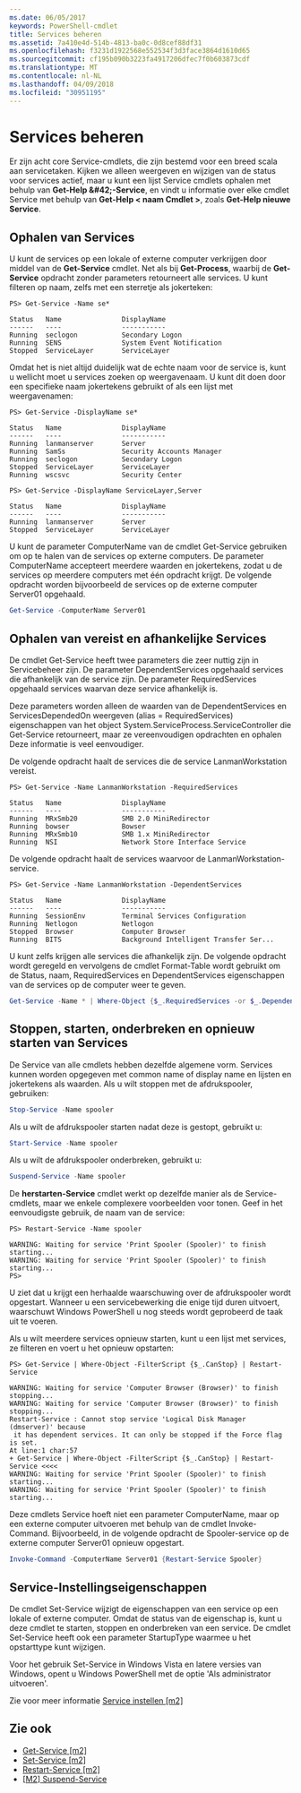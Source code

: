 ```yaml
---
ms.date: 06/05/2017
keywords: PowerShell-cmdlet
title: Services beheren
ms.assetid: 7a410e4d-514b-4813-ba0c-0d8cef88df31
ms.openlocfilehash: f3231d1922568e552534f3d3face3864d1610d65
ms.sourcegitcommit: cf195b090b3223fa4917206dfec7f0b603873cdf
ms.translationtype: MT
ms.contentlocale: nl-NL
ms.lasthandoff: 04/09/2018
ms.locfileid: "30951195"
---
```

# <a name="managing-services"></a>Services beheren

Er zijn acht core Service-cmdlets, die zijn bestemd voor een breed scala aan servicetaken. Kijken we alleen weergeven en wijzigen van de status voor services actief, maar u kunt een lijst Service cmdlets ophalen met behulp van **Get-Help \&#42;-Service**, en vindt u informatie over elke cmdlet Service met behulp van **Get-Help < naam Cmdlet >**, zoals **Get-Help nieuwe Service**.

## <a name="getting-services"></a>Ophalen van Services

U kunt de services op een lokale of externe computer verkrijgen door middel van de **Get-Service** cmdlet. Net als bij **Get-Process**, waarbij de **Get-Service** opdracht zonder parameters retourneert alle services. U kunt filteren op naam, zelfs met een sterretje als jokerteken:

```
PS> Get-Service -Name se*

Status   Name               DisplayName
------   ----               -----------
Running  seclogon           Secondary Logon
Running  SENS               System Event Notification
Stopped  ServiceLayer       ServiceLayer
```

Omdat het is niet altijd duidelijk wat de echte naam voor de service is, kunt u wellicht moet u services zoeken op weergavenaam. U kunt dit doen door een specifieke naam jokertekens gebruikt of als een lijst met weergavenamen:

```
PS> Get-Service -DisplayName se*

Status   Name               DisplayName
------   ----               -----------
Running  lanmanserver       Server
Running  SamSs              Security Accounts Manager
Running  seclogon           Secondary Logon
Stopped  ServiceLayer       ServiceLayer
Running  wscsvc             Security Center

PS> Get-Service -DisplayName ServiceLayer,Server

Status   Name               DisplayName
------   ----               -----------
Running  lanmanserver       Server
Stopped  ServiceLayer       ServiceLayer
```

U kunt de parameter ComputerName van de cmdlet Get-Service gebruiken om op te halen van de services op externe computers. De parameter ComputerName accepteert meerdere waarden en jokertekens, zodat u de services op meerdere computers met één opdracht krijgt. De volgende opdracht worden bijvoorbeeld de services op de externe computer Server01 opgehaald.

```powershell
Get-Service -ComputerName Server01
```

## <a name="getting-required-and-dependent-services"></a>Ophalen van vereist en afhankelijke Services

De cmdlet Get-Service heeft twee parameters die zeer nuttig zijn in Servicebeheer zijn. De parameter DependentServices opgehaald services die afhankelijk van de service zijn. De parameter RequiredServices opgehaald services waarvan deze service afhankelijk is.

Deze parameters worden alleen de waarden van de DependentServices en ServicesDependedOn weergeven (alias = RequiredServices) eigenschappen van het object System.ServiceProcess.ServiceController die Get-Service retourneert, maar ze vereenvoudigen opdrachten en ophalen Deze informatie is veel eenvoudiger.

De volgende opdracht haalt de services die de service LanmanWorkstation vereist.

```
PS> Get-Service -Name LanmanWorkstation -RequiredServices

Status   Name               DisplayName
------   ----               -----------
Running  MRxSmb20           SMB 2.0 MiniRedirector
Running  bowser             Bowser
Running  MRxSmb10           SMB 1.x MiniRedirector
Running  NSI                Network Store Interface Service
```

De volgende opdracht haalt de services waarvoor de LanmanWorkstation-service.

```
PS> Get-Service -Name LanmanWorkstation -DependentServices

Status   Name               DisplayName
------   ----               -----------
Running  SessionEnv         Terminal Services Configuration
Running  Netlogon           Netlogon
Stopped  Browser            Computer Browser
Running  BITS               Background Intelligent Transfer Ser...
```

U kunt zelfs krijgen alle services die afhankelijk zijn. De volgende opdracht wordt geregeld en vervolgens de cmdlet Format-Table wordt gebruikt om de Status, naam, RequiredServices en DependentServices eigenschappen van de services op de computer weer te geven.

```powershell
Get-Service -Name * | Where-Object {$_.RequiredServices -or $_.DependentServices} | Format-Table -Property Status, Name, RequiredServices, DependentServices -auto
```

## <a name="stopping-starting-suspending-and-restarting-services"></a>Stoppen, starten, onderbreken en opnieuw starten van Services
De Service van alle cmdlets hebben dezelfde algemene vorm. Services kunnen worden opgegeven met common name of display name en lijsten en jokertekens als waarden. Als u wilt stoppen met de afdrukspooler, gebruiken:

```powershell
Stop-Service -Name spooler
```

Als u wilt de afdrukspooler starten nadat deze is gestopt, gebruikt u:

```powershell
Start-Service -Name spooler
```

Als u wilt de afdrukspooler onderbreken, gebruikt u:

```powershell
Suspend-Service -Name spooler
```

De **herstarten-Service** cmdlet werkt op dezelfde manier als de Service-cmdlets, maar we enkele complexere voorbeelden voor tonen. Geef in het eenvoudigste gebruik, de naam van de service:

```
PS> Restart-Service -Name spooler

WARNING: Waiting for service 'Print Spooler (Spooler)' to finish starting...
WARNING: Waiting for service 'Print Spooler (Spooler)' to finish starting...
PS>
```

U ziet dat u krijgt een herhaalde waarschuwing over de afdrukspooler wordt opgestart. Wanneer u een servicebewerking die enige tijd duren uitvoert, waarschuwt Windows PowerShell u nog steeds wordt geprobeerd de taak uit te voeren.

Als u wilt meerdere services opnieuw starten, kunt u een lijst met services, ze filteren en voert u het opnieuw opstarten:

```
PS> Get-Service | Where-Object -FilterScript {$_.CanStop} | Restart-Service

WARNING: Waiting for service 'Computer Browser (Browser)' to finish stopping...
WARNING: Waiting for service 'Computer Browser (Browser)' to finish stopping...
Restart-Service : Cannot stop service 'Logical Disk Manager (dmserver)' because
 it has dependent services. It can only be stopped if the Force flag is set.
At line:1 char:57
+ Get-Service | Where-Object -FilterScript {$_.CanStop} | Restart-Service <<<<
WARNING: Waiting for service 'Print Spooler (Spooler)' to finish starting...
WARNING: Waiting for service 'Print Spooler (Spooler)' to finish starting...
```

Deze cmdlets Service hoeft niet een parameter ComputerName, maar op een externe computer uitvoeren met behulp van de cmdlet Invoke-Command. Bijvoorbeeld, in de volgende opdracht de Spooler-service op de externe computer Server01 opnieuw opgestart.

```powershell
Invoke-Command -ComputerName Server01 {Restart-Service Spooler}
```

## <a name="setting-service-properties"></a>Service-Instellingseigenschappen

De cmdlet Set-Service wijzigt de eigenschappen van een service op een lokale of externe computer. Omdat de status van de eigenschap is, kunt u deze cmdlet te starten, stoppen en onderbreken van een service. De cmdlet Set-Service heeft ook een parameter StartupType waarmee u het opstarttype kunt wijzigen.

Voor het gebruik Set-Service in Windows Vista en latere versies van Windows, opent u Windows PowerShell met de optie 'Als administrator uitvoeren'.

Zie voor meer informatie [Service instellen [m2]](https://technet.microsoft.com/library/b71e29ed-372b-4e32-a4b7-5eb6216e56c3)

## <a name="see-also"></a>Zie ook

- [Get-Service [m2]](https://technet.microsoft.com/en-us/library/0a09cb22-0a1c-4a79-9851-4e53075f9cf6)
- [Set-Service [m2]](https://technet.microsoft.com/library/b71e29ed-372b-4e32-a4b7-5eb6216e56c3)
- [Restart-Service [m2]](https://technet.microsoft.com/en-us/library/45acf50d-2277-4523-baf7-ce7ced977d0f)
- [[M2] Suspend-Service](https://technet.microsoft.com/en-us/library/c8492b87-0e21-4faf-8054-3c83c2ec2826)